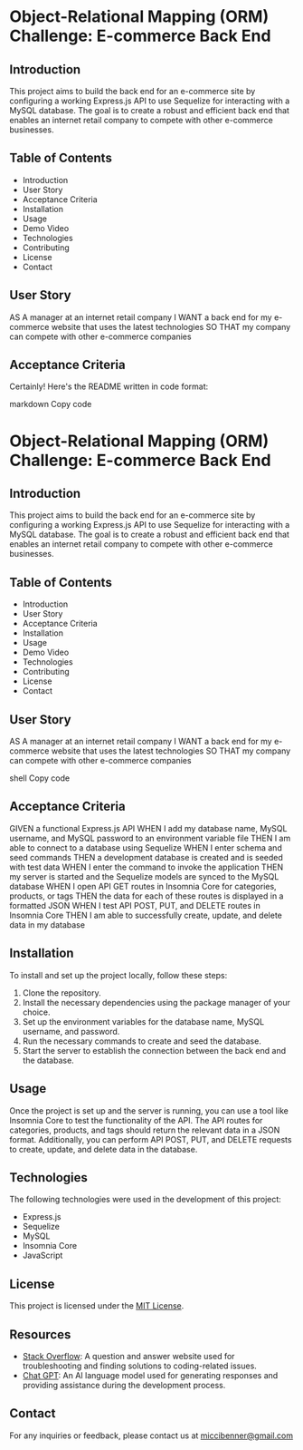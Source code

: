 # Object-Relational Mapping (ORM) Challenge: E-commerce Back End

## Introduction

This project aims to build the back end for an e-commerce site by configuring a working Express.js API to use Sequelize for interacting with a MySQL database. The goal is to create a robust and efficient back end that enables an internet retail company to compete with other e-commerce businesses.

## Table of Contents

- Introduction
- User Story
- Acceptance Criteria
- Installation
- Usage
- Demo Video
- Technologies
- Contributing
- License
- Contact

## User Story

AS A manager at an internet retail company
I WANT a back end for my e-commerce website that uses the latest technologies
SO THAT my company can compete with other e-commerce companies


## Acceptance Criteria


Certainly! Here's the README written in code format:

markdown
Copy code
# Object-Relational Mapping (ORM) Challenge: E-commerce Back End

## Introduction

This project aims to build the back end for an e-commerce site by configuring a working Express.js API to use Sequelize for interacting with a MySQL database. The goal is to create a robust and efficient back end that enables an internet retail company to compete with other e-commerce businesses.

## Table of Contents

- Introduction
- User Story
- Acceptance Criteria
- Installation
- Usage
- Demo Video
- Technologies
- Contributing
- License
- Contact

## User Story

AS A manager at an internet retail company
I WANT a back end for my e-commerce website that uses the latest technologies
SO THAT my company can compete with other e-commerce companies

shell
Copy code

## Acceptance Criteria

GIVEN a functional Express.js API
WHEN I add my database name, MySQL username, and MySQL password to an environment variable file
THEN I am able to connect to a database using Sequelize
WHEN I enter schema and seed commands
THEN a development database is created and is seeded with test data
WHEN I enter the command to invoke the application
THEN my server is started and the Sequelize models are synced to the MySQL database
WHEN I open API GET routes in Insomnia Core for categories, products, or tags
THEN the data for each of these routes is displayed in a formatted JSON
WHEN I test API POST, PUT, and DELETE routes in Insomnia Core
THEN I am able to successfully create, update, and delete data in my database


## Installation

To install and set up the project locally, follow these steps:

1. Clone the repository.
2. Install the necessary dependencies using the package manager of your choice.
3. Set up the environment variables for the database name, MySQL username, and password.
4. Run the necessary commands to create and seed the database.
5. Start the server to establish the connection between the back end and the database.

## Usage

Once the project is set up and the server is running, you can use a tool like Insomnia Core to test the functionality of the API. The API routes for categories, products, and tags should return the relevant data in a JSON format. Additionally, you can perform API POST, PUT, and DELETE requests to create, update, and delete data in the database.

## Technologies

The following technologies were used in the development of this project:

- Express.js
- Sequelize
- MySQL
- Insomnia Core
- JavaScript

## License

This project is licensed under the [MIT License](LICENSE).

## Resources

- [Stack Overflow](https://stackoverflow.com): A question and answer website used for troubleshooting and finding solutions to coding-related issues.
- [Chat GPT](https://www.openai.com/chatgpt/): An AI language model used for generating responses and providing assistance during the development process.

## Contact

For any inquiries or feedback, please contact us at miccibenner@gmail.com
